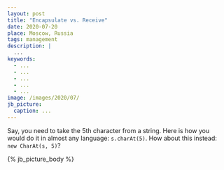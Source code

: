 ```yaml
---
layout: post
title: "Encapsulate vs. Receive"
date: 2020-07-20
place: Moscow, Russia
tags: management
description: |
  ...
keywords:
  - ...
  - ...
  - ...
  - ...
  - ...
image: /images/2020/07/
jb_picture:
  caption: ...
---
```


Say, you need to take the 5th character from a string. Here is how you would
do it in almost any language: `s.charAt(5)`. How about this instead:
`new CharAt(s, 5)`?

<!--more-->

{% jb_picture_body %}


